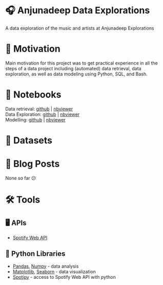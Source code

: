 # 🎧 Anjunadeep Data Explorations
A data exploration of the music and artists at Anjunadeep Explorations

# 🌱 Motivation
Main motivation for this project was to get practical experience in all the steps of a data project including (automated) data retrieval, data exploration, as well as data modeling using Python, SQL, and Bash.

# 📓 Notebooks
Data retrieval: [github](https://github.com/rtedwards/spotify-data-visualizations/blob/master/spotify-data-visualizations/spotify-data-retrieval.ipynb) | [nbviewer](https://nbviewer.jupyter.org/github/rtedwards/spotify-data-visualizations/blob/master/spotify-data-visualizations/spotify-data-retrieval.ipynb)  
Data Exploration: [github]() | [nbviewer]()  
Modelling: [github]() | [nbviewer]()

# 📁 Datasets

# 📝 Blog Posts
None so far 😕

# 🛠️ Tools
## 🖥️ APIs

+ [Spotify Web API](https://developer.spotify.com/documentation/web-api/)

## 🐍 Python Libraries

+ [Pandas](), [Numpy]() - data analysis
+ [Matplotlib](), [Seaborn]() - data visualization
+ [Spotipy]() - access to Spotify Web API with python


